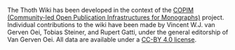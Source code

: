 The Thoth Wiki has been developed in the context of the [COPIM (Community-led Open Publication Infrastructures for Monographs)](https://www.copim.ac.uk/) project. Individual contributions to the wiki have been made by Vincent W.J. van Gerven Oei, Tobias Steiner, and Rupert Gatti, under the general editorship of Van Gerven Oei. All data are available under a [CC-BY 4.0 license](https://creativecommons.org/licenses/by/4.0/).